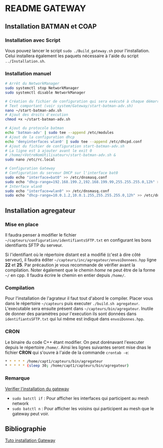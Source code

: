 # README GATEWAY

## Installation BATMAN et COAP
### Installation avec Script
Vous pouvez lancer le script `sudo ./Build_gateway.sh` pour l'installation. Celui installera également les paquets nécessaire à l'aide du script `../Installation.sh`.

### Installation manuel
```bash
# Arrêt du NetworkManager
sudo systemctl stop NetworkManager
sudo systemctl disable NetworkManager

# Création du fichier de configuration qui sera exécuté à chaque démarrage
# Text comportant (voir system/Gateway/start-batman-adv.sh)
nano ~/start-batman-adv.sh
# Ajout des droits d'excution 
chmod +x ~/start-batman-adv.sh

# Ajout du protocole batman
echo 'batman-adv' | sudo tee --append /etc/modules
# Ajout de la configuration dhcp
echo 'denyinterfaces wlan0' | sudo tee --append /etc/dhcpd.conf
# Ajout du fichier de configuration start-batman-adv.sh
# La ligne est à ajouter avant le exit 0
# /home/<VotreNomUtilisateur>/start-batman-adv.sh &
sudo nano /etc/rc.local

# Configuration Gateway
# Configuration du serveur DHCP sur l'interface bat0
sudo echo "interface=bat0" >> /etc/dnsmasq.conf
sudo echo "dhcp-range=192.168.199.2,192.168.199.99,255.255.255.0,12h" >> /etc/dnsmasq.conf
# Interface wlan0
sudo echo "interface=wlan0" >> /etc/dnsmasq.conf
sudo echo "dhcp-range=10.0.1.2,10.0.1.255,255.255.255.0,12h" >> /etc/dnsmasq.conf
```



## Installation agregateur
### Mise en place
Il faudra penser à modifier le fichier `~/capteurs/configuration/identifiantsSFTP.txt` en configurant les bons identifiants SFTP du serveur.

Si l'identifiant où le répertoire distant est a modifié (c'est à dire côté serveur), il faudra éditer `~/capteurs/inc/agregateur/envoiDonnees.hpp` ligne **22** et **25**. Par précaution je vous recommande de vérifier avant la compilation. Noter également que le chemin *home* ne peut être de la forme `~/` en cpp. Il faudra écrire le chemin en entier depuis `/home/`.

### Compilation
Pour l'installation de l'agrateur il faut tout d'abord le compiler. Placer vous dans le répertoire `~/capteurs` puis executer `./build.sh agregateur`. L'executable sera ensuite présent dans `~/capteurs/bin/agregateur`. Inutile de donner des paramètres pour l'execution ils sont données dans `identifiantsSFTP.txt` qui lui même est indiqué dans `envoiDonnes.hpp`.

### CRON
Le binaire du code C++ étant modifier. On peut dorénavant l'executer depuis le répertoire `/home/`. Ainsi les lignes suivantes seront mise dnas le fichier **CRON** qui s'ouvre à l'aide de la commande `crontab -e`:
```bash
* * * * * /home/capt1/capteurs/bin/agregateur
* * * * * (sleep 30; /home/capt1/capteurs/bin/agregateur)
```


### Remarque
[Verifier l'installation du gateway](https://github.com/binnes/WiFiMeshRaspberryPi/blob/master/part1/ROUTE.md#verifying-the-gateway)

- `sudo batctl if` : Pour afficher les interfaces qui participent au mesh network
- `sudo batctl n` : Pour afficher les voisins qui participent au mesh que le gateway peut voir.

## Bibliographie 
[Tuto installation Gateway](https://github.com/binnes/WiFiMeshRaspberryPi/blob/master/part1/ROUTE.md#creating-the-gateway)




